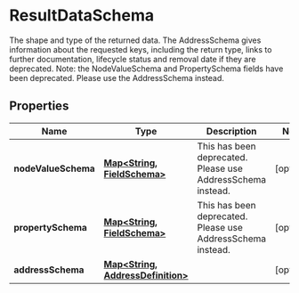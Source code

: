 

# ResultDataSchema

The shape and type of the returned data. The AddressSchema gives information about the requested keys,  including the return type, links to further documentation, lifecycle status and removal date if they are  deprecated.     Note: the NodeValueSchema and PropertySchema fields have been deprecated. Please use the AddressSchema instead.

## Properties

| Name | Type | Description | Notes |
|------------ | ------------- | ------------- | -------------|
|**nodeValueSchema** | [**Map&lt;String, FieldSchema&gt;**](FieldSchema.md) | This has been deprecated. Please use AddressSchema instead. |  [optional] |
|**propertySchema** | [**Map&lt;String, FieldSchema&gt;**](FieldSchema.md) | This has been deprecated. Please use AddressSchema instead. |  [optional] |
|**addressSchema** | [**Map&lt;String, AddressDefinition&gt;**](AddressDefinition.md) |  |  [optional] |



